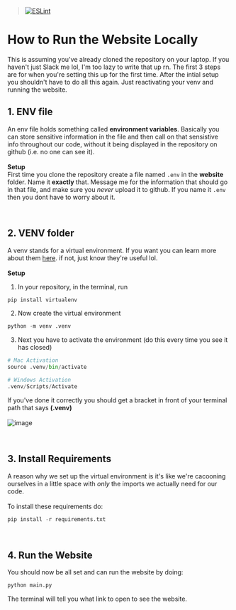 > [![ESLint](https://github.com/Big-Sister-App/Big-Sister/actions/workflows/lint.yml/badge.svg)](https://github.com/Big-Sister-App/Big-Sister/actions/workflows/lint.yml)

# How to Run the Website Locally
This is assuming you've already cloned the repository on your laptop. If you haven't just Slack me lol, I'm too lazy to write that up rn. The first 3 steps are for when you're setting this up for the first time. After the intial setup you shouldn't have to do all this again. Just reactivating your venv and running the website.

## 1. ENV file
An env file holds something called **environment variables**. Basically you can store sensitive information in the file and then call on that sensistive info throughout our code, without it being displayed in the repository on github (i.e. no one can see it).
<br><br>**Setup**<br>
First time you clone the repository create a file named `.env` in the **website** folder. Name it **exactly** that. Message me for the information that should go in that file, and make sure you _never_ upload it to github. If you name it `.env` then you dont have to worry about it.

<br>

## 2. VENV folder
A venv stands for a virtual environment. If you want you can learn more about them [here](https://www.freecodecamp.org/news/how-to-setup-virtual-environments-in-python/). if not, just know they're useful lol.
<br><br>**Setup**<br>
1. In your repository, in the terminal, run
```python
pip install virtualenv
```
2. Now create the virtual environment
```python
python -m venv .venv
```
3. Next you have to activate the environment (do this every time you see it has closed)
```python
# Mac Activation
source .venv/bin/activate

# Windows Activation
.venv/Scripts/Activate
```
If you've done it correctly you should get a bracket in front of your terminal path that says **(.venv)**
<br><br>
![image](https://github.com/Big-Sister-App/Big-Sister/assets/67931161/092d80e9-47be-466b-8d9f-a82d2915c636)

<br>

## 3. Install Requirements
A reason why we set up the virtual environment is it's like we're cacooning ourselves in a little space with _only_ the imports we actually need for our code. 
<br><br>To install these requirements do:
```python
pip install -r requirements.txt
```

<br>

## 4. Run the Website
You should now be all set and can run the website by doing:
```python
python main.py
```
The terminal will tell you what link to open to see the website.







